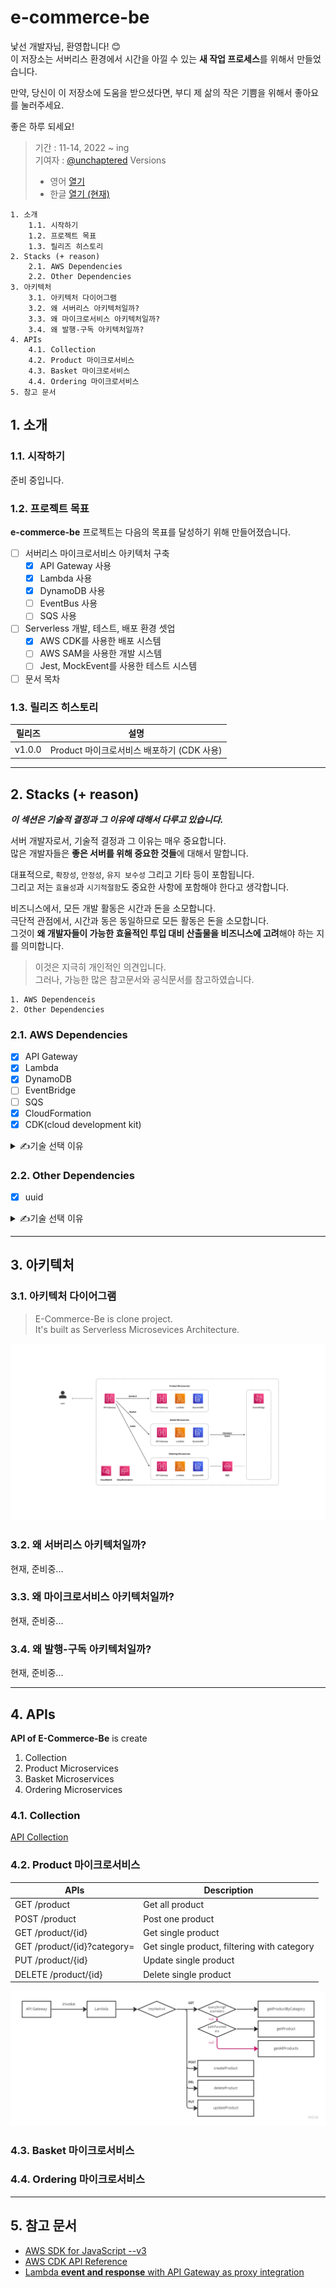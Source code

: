 # e-commerce-be

낯선 개발자님, 환영합니다! 😊 <br>
이 저장소는 서버리스 환경에서 시간을 아낄 수 있는 **새 작업 프로세스**를 위해서 만들었습니다.

만약, 당신이 이 저장소에 도움을 받으셨다면, 부디 제 삶의 작은 기쁨을 위해서 좋아요를 눌러주세요.

좋은 하루 되세요!

> 기간 : 11-14, 2022 ~ ing<br>
> 기여자 : [@unchaptered](https://github.com/unchaptered)
> Versions <br>
> - 영어 [열기](./README.md)
> - 한글 [열기 (현재)](./README(KR).md)

```
1. 소개
    1.1. 시작하기
    1.2. 프로젝트 목표
    1.3. 릴리즈 히스토리
2. Stacks (+ reason)
    2.1. AWS Dependencies
    2.2. Other Dependencies
3. 아키텍처
    3.1. 아키텍처 다이어그램
    3.2. 왜 서버리스 아키텍처일까?
    3.3. 왜 마이크로서비스 아키텍처일까?
    3.4. 왜 발행-구독 아키텍처일까?
4. APIs
    4.1. Collection
    4.2. Product 마이크로서비스
    4.3. Basket 마이크로서비스
    4.4. Ordering 마이크로서비스
5. 참고 문서
```

## 1. 소개


### 1.1. 시작하기

준비 중입니다.

### 1.2. 프로젝트 목표

**e-commerce-be** 프로젝트는 다음의 목표를 달성하기 위해 만들어졌습니다. <br>

- [ ] 서버리스 마이크로서비스 아키텍처 구축
    - [x] API Gateway 사용
    - [x] Lambda 사용
    - [x] DynamoDB 사용
    - [ ] EventBus 사용
    - [ ] SQS 사용
- [ ] Serverless 개발, 테스트, 배포 환경 셋업
    - [x] AWS CDK를 사용한 배포 시스템
    - [ ] AWS SAM을 사용한 개발 시스템
    - [ ] Jest, MockEvent를 사용한 테스트 시스템
- [ ] 문서 목차

### 1.3. 릴리즈 히스토리

| 릴리즈          | 설명                             |
| --------------- | ---------------------------------------- |
| v1.0.0          | Product 마이크로서비스 배포하기 (CDK 사용) |

---

## 2. Stacks (+ reason)

***이 섹션은 기술적 결정과 그 이유에 대해서 다루고 있습니다.***

서버 개발자로서, 기술적 결정과 그 이유는 매우 중요합니다.<br>
많은 개발자들은 **좋은 서버를 위해 중요한 것들**에 대해서 말합니다.<br>

대표적으로, `확장성`, `안정성`, `유지 보수성` 그리고 기타 등이 포함됩니다.<br>
그리고 저는 `효율성`과 `시기적절함`도 중요한 사항에 포함해야 한다고 생각합니다.<br>

비즈니스에서, 모든 개발 활동은 시간과 돈을 소모합니다.<br>
극단적 관점에서, 시간과 동은 동일하므로 모든 활동은 돈을 소모합니다.<br>
그것이 **왜 개발자들이 가능한 효율적인 투입 대비 산출물을 비즈니스에 고려**해야 하는 지를 의미합니다.

> 이것은 지극히 개인적인 의견입니다. <br>
> 그러나, 가능한 많은 참고문서와 공식문서를 참고하였습니다.

```
1. AWS Dependenceis
2. Other Dependencies
```

### 2.1. AWS Dependencies

- [x] API Gateway
- [x] Lambda
- [x] DynamoDB
- [ ] EventBridge
- [ ] SQS
- [x] CloudFormation
- [x] CDK(cloud development kit)

<details>
    <summary>✍️기술 선택 이유</summary>

현재, 준비중...

</details>

### 2.2. Other Dependencies

- [x] uuid

<details>
    <summary>✍️기술 선택 이유</summary>

현재, 준비중...

</details>

---

## 3. 아키텍처

### 3.1. 아키텍처 다이어그램

> E-Commerce-Be is clone project.<br>
> It's built as Serverless Microsevices Architecture.<br>

![](./docs/images/infastructure-architecture.png)

### 3.2. 왜 서버리스 아키텍처일까?

현재, 준비중...

### 3.3. 왜 마이크로서비스 아키텍처일까?

현재, 준비중...

### 3.4. 왜 발행-구독 아키텍처일까?

현재, 준비중...

---

## 4. APIs

**API of E-Commerce-Be** is create

1. Collection
2. Product Microservices
3. Basket Microservices
4. Ordering Microservices

### 4.1. Collection

[API Collection](./docs/collection/e-commerce-be.yaml)

### 4.2. Product 마이크로서비스

| APIs | Description |
| ----- | ---------- |
| GET /product | Get all product |
| POST /product | Post one product |
| GET /product/{id} | Get single product |
| GET /product/{id}?category= | Get single product, filtering with category |
| PUT /product/{id} | Update single product |
| DELETE /product/{id} | Delete single product |

![](./docs/images/logic-product-microservices.jpg)

### 4.3. Basket 마이크로서비스

### 4.4. Ordering 마이크로서비스

---

## 5. 참고 문서

- [AWS SDK for JavaScript --v3](https://docs.aws.amazon.com/AWSJavaScriptSDK/v3/latest/index.html)
- [AWS CDK API Reference](https://docs.aws.amazon.com/cdk/api/v2/docs/aws-construct-library.html)
- [Lambda **event and response** with API Gateway as proxy integration](https://docs.aws.amazon.com/ko_kr/lambda/latest/dg/services-apigateway.html)